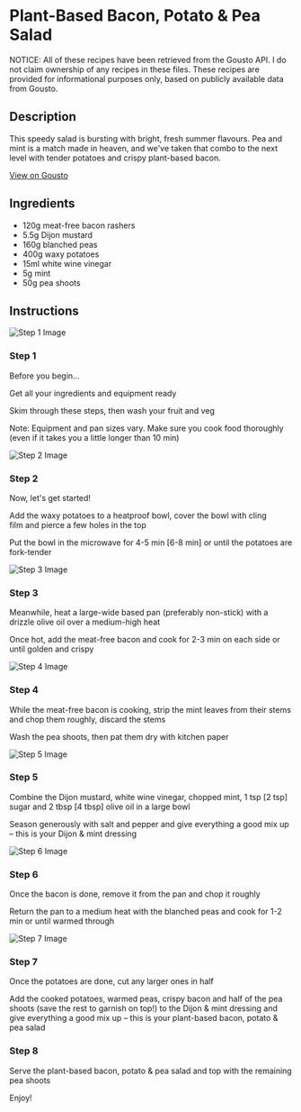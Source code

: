 # Plant-Based Bacon, Potato & Pea Salad

NOTICE: All of these recipes have been retrieved from the Gousto API. I do not claim ownership of any recipes in these files. These recipes are provided for informational purposes only, based on publicly available data from Gousto.

## Description

This speedy salad is bursting with bright, fresh summer flavours. Pea and mint is a match made in heaven, and we've taken that combo to the next level with tender potatoes and crispy plant-based bacon.

[View on Gousto](https://www.gousto.co.uk/recipes/cookbook/plant-based-bacon-potato-pea-salad)

## Ingredients

- 120g meat-free bacon rashers
- 5.5g Dijon mustard
- 160g blanched peas
- 400g waxy potatoes
- 15ml white wine vinegar
- 5g mint
- 50g pea shoots

## Instructions

![Step 1 Image](https://production-media.gousto.co.uk/cms/recipe-step-image/Admin-10mm-Step-1-1628671781212-x200.jpg)

### Step 1

Before you begin...

Get all your ingredients and equipment ready

Skim through these steps, then wash your fruit and veg

Note: Equipment and pan sizes vary. Make sure you cook food thoroughly (even if it takes you a little longer than 10 min)

![Step 2 Image](https://production-media.gousto.co.uk/cms/recipe-step-image/step-2-1629302291061-x200.jpg)

### Step 2

Now, let's get started!

Add the waxy potatoes to a heatproof bowl, cover the bowl with cling film and pierce a few holes in the top

Put the bowl in the microwave for 4-5 min <span class="text-danger">[6-8 min]</span> or until the potatoes are fork-tender

![Step 3 Image](https://production-media.gousto.co.uk/cms/recipe-step-image/step-3-1629302296082-x200.jpg)

### Step 3

Meanwhile, heat a large-wide based pan (preferably non-stick) with a drizzle olive oil over a medium-high heat

Once hot, add the meat-free bacon and cook for 2-3 min on each side or until golden and crispy

![Step 4 Image](https://production-media.gousto.co.uk/cms/recipe-step-image/step-4-1629302303675-x200.jpg)

### Step 4

While the meat-free bacon is cooking, strip the mint leaves from their stems and chop them roughly, discard the stems

Wash the pea shoots, then pat them dry with kitchen paper

![Step 5 Image](https://production-media.gousto.co.uk/cms/recipe-step-image/step-5-1629302306804-x200.jpg)

### Step 5

Combine the Dijon mustard, white wine vinegar, chopped mint, 1 tsp <span class="text-danger">[2 tsp]</span> sugar and 2 tbsp <span class="text-danger">[4 tbsp]</span> olive oil in a large bowl

Season generously with salt and pepper and give everything a good mix up – this is your Dijon & mint dressing

![Step 6 Image](https://production-media.gousto.co.uk/cms/recipe-step-image/step-6-1629302314516-x200.jpg)

### Step 6

Once the bacon is done, remove it from the pan and chop it roughly

Return the pan to a medium heat with the blanched peas and cook for 1-2 min or until warmed through

![Step 7 Image](https://production-media.gousto.co.uk/cms/recipe-step-image/step-7-1629302325677-x200.jpg)

### Step 7

Once the potatoes are done, cut any larger ones in half

Add the cooked potatoes, warmed peas, crispy bacon and half of the pea shoots (save the rest to garnish on top!) to the Dijon & mint dressing and give everything a good mix up – this is your plant-based bacon, potato & pea salad

### Step 8

Serve the plant-based bacon, potato & pea salad and top with the remaining pea shoots

Enjoy!

